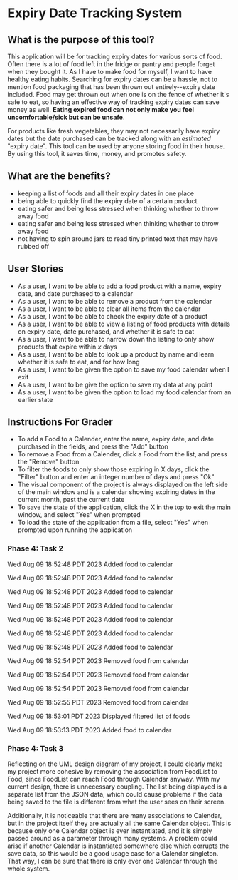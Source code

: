 # Expiry Date Tracking System
## What is the purpose of this tool?
This application will be for tracking expiry dates for various sorts of food. Often there is a lot of food left in the fridge or pantry and people forget when they bought it. As I have to make food for myself, I want to have healthy eating habits. Searching for expiry dates can be a hassle, not to mention food packaging that has been thrown out entirely--expiry date included. Food may get thrown out when one is on the fence of whether it's safe to eat, so having an effective way of tracking expiry dates can save money as well. **Eating expired food can not only make you feel uncomfortable/sick but can be unsafe**.

For products like fresh vegetables, they may not necessarily have expiry dates but the date purchased can be tracked along with an _estimated_ "expiry date". This tool can be used by anyone storing food in their house. By using this tool, it saves time, money, and promotes safety.

## What are the benefits?
- keeping a list of foods and all their expiry dates in one place
- being able to quickly find the expiry date of a certain product
- eating safer and being less stressed when thinking whether to throw away food
- eating safer and being less stressed when thinking whether to throw away food
- not having to spin around jars to read tiny printed text that may have rubbed off

## User Stories
- As a user, I want to be able to add a food product with a name, expiry date, and date purchased to a calendar
- As a user, I want to be able to remove a product from the calendar
- As a user, I want to be able to clear all items from the calendar
- As a user, I want to be able to check the expiry date of a product
- As a user, I want to be able to view a listing of food products with details on expiry date, date purchased, and whether it is safe to eat
- As a user, I want to be able to narrow down the listing to only show products that expire within _x_ days
- As a user, I want to be able to look up a product by name and learn whether it is safe to eat, and for how long
- As a user, I want to be given the option to save my food calendar when I exit
- As a user, I want to be give the option to save my data at any point
- As a user, I want to be given the option to load my food calendar from an earlier state

## Instructions For Grader
- To add a Food to a Calender, enter the name, expiry date, and date purchased in the fields, and press the "Add" button
- To remove a Food from a Calender, click a Food from the list, and press the "Remove" button
- To filter the foods to only show those expiring in X days, click the "Filter" button and enter an integer number of days and press "Ok"
- The visual component of the project is always displayed on the left side of the main window and is a calendar showing expiring dates in the current month, past the current date
- To save the state of the application, click the X in the top to exit the main window, and select "Yes" when prompted
- To load the state of the application from a file, select "Yes" when prompted upon running the application

### Phase 4: Task 2
Wed Aug 09 18:52:48 PDT 2023
Added food to calendar

Wed Aug 09 18:52:48 PDT 2023
Added food to calendar

Wed Aug 09 18:52:48 PDT 2023
Added food to calendar

Wed Aug 09 18:52:48 PDT 2023
Added food to calendar

Wed Aug 09 18:52:48 PDT 2023
Added food to calendar

Wed Aug 09 18:52:48 PDT 2023
Added food to calendar

Wed Aug 09 18:52:48 PDT 2023
Added food to calendar

Wed Aug 09 18:52:54 PDT 2023
Removed food from calendar

Wed Aug 09 18:52:54 PDT 2023
Removed food from calendar

Wed Aug 09 18:52:54 PDT 2023
Removed food from calendar

Wed Aug 09 18:52:55 PDT 2023
Removed food from calendar

Wed Aug 09 18:53:01 PDT 2023
Displayed filtered list of foods

Wed Aug 09 18:53:13 PDT 2023
Added food to calendar

### Phase 4: Task 3
Reflecting on the UML design diagram of my project, I could clearly make my project more cohesive by removing the association from FoodList to Food, since FoodList can reach Food through Calendar anyway. With my current design, there is unnecessary coupling. The list being displayed is a separate list from the JSON data, which could cause problems if the data being saved to the file is different from what the user sees on their screen.

Additionally, it is noticeable that there are many associations to Calendar, but in the project itself they are actually all the same Calendar object. This is because only one Calendar object is ever instantiated, and it is simply passed around as a parameter through many systems. A problem could arise if another Calendar is instantiated somewhere else which corrupts the save data, so this would be a good usage case for a Calendar singleton. That way, I can be sure that there is only ever one Calendar through the whole system.